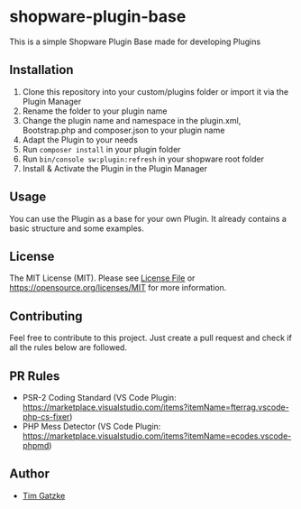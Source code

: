 # shopware-plugin-base
This is a simple Shopware Plugin Base made for developing Plugins

## Installation
1. Clone this repository into your custom/plugins folder or import it via the Plugin Manager
2. Rename the folder to your plugin name
3. Change the plugin name and namespace in the plugin.xml, Bootstrap.php and composer.json to your plugin name
4. Adapt the Plugin to your needs
5. Run `composer install` in your plugin folder
6. Run `bin/console sw:plugin:refresh` in your shopware root folder
7. Install & Activate the Plugin in the Plugin Manager

## Usage
You can use the Plugin as a base for your own Plugin. It already contains a basic structure and some examples.

## License
The MIT License (MIT). Please see [License File](LICENSE) or https://opensource.org/licenses/MIT for more information.

## Contributing
Feel free to contribute to this project. Just create a pull request and check if all the rules below are followed.

## PR Rules
- PSR-2 Coding Standard (VS Code Plugin: https://marketplace.visualstudio.com/items?itemName=fterrag.vscode-php-cs-fixer)
- PHP Mess Detector (VS Code Plugin: https://marketplace.visualstudio.com/items?itemName=ecodes.vscode-phpmd)

## Author
- [Tim Gatzke](development.tim-gatzke.de)

